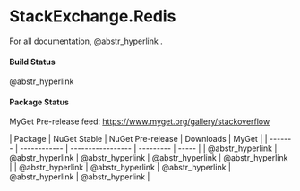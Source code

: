 # StackExchange.Redis

For all documentation, @abstr_hyperlink .

#### Build Status

@abstr_hyperlink 

#### Package Status

MyGet Pre-release feed: https://www.myget.org/gallery/stackoverflow

| Package | NuGet Stable | NuGet Pre-release | Downloads | MyGet | | ------- | ------------ | ----------------- | --------- | ----- | | @abstr_hyperlink | @abstr_hyperlink | @abstr_hyperlink | @abstr_hyperlink | @abstr_hyperlink | | @abstr_hyperlink | @abstr_hyperlink | @abstr_hyperlink | @abstr_hyperlink | @abstr_hyperlink |
